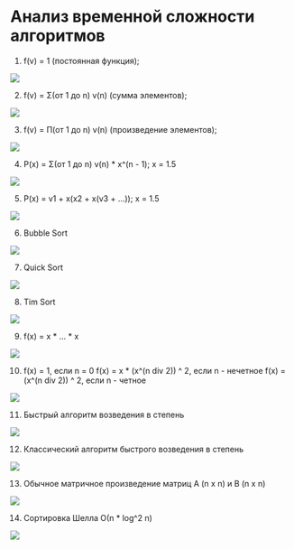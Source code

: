 # Анализ временной сложности алгоритмов

1. f(v) = 1 (постоянная функция);

![](https://sun9-14.userapi.com/impg/iNqT3oGv_JmLtXCZ9x_dKqyaRKPVU6iT35nZKg/yjY9WJRHXqU.jpg?size=1247x656&quality=96&sign=045dfab14be9b3be87991b70d3b4508e&type=album)

2. f(v) = Σ(от 1 до n) v(n) (сумма элементов);

![](https://sun9-25.userapi.com/impg/nQdqtT_Ug0LwqoGz6BG3YEELJXgAAK6SsPQAog/Tu-5RNXgl50.jpg?size=1244x719&quality=96&sign=48e59a3ccb42886282195dbfb2369b44&type=album)

3. f(v) = П(от 1 до n) v(n) (произведение элементов);

![](https://sun9-21.userapi.com/impg/C6TikfO9_MD9PwxdJshmEw-CqdnUTWCRReFxUg/2Yk10JJ-js8.jpg?size=1141x711&quality=96&sign=4aba781addb6d37dd997d6e26c1574fd&type=album)

4. P(x) = Σ(от 1 до n) v(n) * x^(n - 1); x = 1.5

![](https://sun9-54.userapi.com/impg/wENnz1ioz78hD3kBy9CYt-dDQZiI9xtuzEmwYQ/qdKO6bGMSHE.jpg?size=1138x707&quality=96&sign=d4704ddb220ee4766653cb376c85ee19&type=album)

5. P(x) = v1 + x(x2 + x(v3 + ...)); x = 1.5

![](https://sun9-9.userapi.com/impg/jkY6UoJvrt_4oDXvkljCoPQEi9IoDCRoClj3kA/y5FeBrKD_Hs.jpg?size=1143x711&quality=96&sign=dd6aca27017311049d1803fdbf8b2795&type=album)

6. Bubble Sort

![](https://sun9-33.userapi.com/impg/rC-OK6a6gQkhXcms84wQJ9caTF07eyg7aEDSkg/BM1QR_032Ks.jpg?size=1136x708&quality=96&sign=c53076bbd5ee365577c210a3fdd3efb0&type=album)

7. Quick Sort

![](https://sun9-34.userapi.com/impg/o4SRXYmXbIslrS9jedIiBYhhcwuXAZhTOOQk0Q/fAHPUSq6rrg.jpg?size=1147x710&quality=96&sign=95a841b9033625f769d651bdae9f9477&type=album)

8. Tim Sort

![](https://sun9-29.userapi.com/impg/ZuZrLH2D0umablTR2lOJ3KEtbCTl44znhA250Q/yV9XyqzUWDs.jpg?size=1138x711&quality=96&sign=c7d5807e1bf9105d6f694c6a232027d1&type=album)

9. f(x) = x * ... * x

![](https://sun9-61.userapi.com/impg/OzV3uenV4fBM_6ZjOnq0gLXLka3BVn5yq6bPfw/JSqqXBmVzhk.jpg?size=1144x710&quality=96&sign=c9150a7dd8f48acff7b6a352db4d8be3&type=album)

10. f(x) = 1, если n = 0
     f(x) = x * (x^(n div 2)) ^ 2, если n - нечетное
     f(x) = (x^(n div 2)) ^ 2, если n - четное

![](https://sun9-73.userapi.com/impg/guc0mhNS3lixg67vXqRRLVMcJtOmb4kHcjiSSw/27OST5NzjVc.jpg?size=1137x724&quality=96&sign=978ef327dfff30b2a1225b3b2e965f17&type=album)

11. Быстрый алгоритм возведения в степень

![](https://sun9-60.userapi.com/impg/82EEzQJZ1TNTD25UAzNAozZYZOg8Gty3RiYD1A/b4p1DEatkss.jpg?size=1146x709&quality=96&sign=19e73d4d07d438bc56a4e1e798933951&type=album)

12. Классический алгоритм быстрого возведения в степень

![](https://sun9-29.userapi.com/impg/3M0fWqpLHQwFzcmT3tbLuJ2CulSVxdCkJF6u4g/TVSh_KDfxC0.jpg?size=1143x710&quality=96&sign=caa8d0a57cfa9458637c4b03fac4bae1&type=album)

13. Обычное матричное произведение матриц A (n x n) и B (n x n)

![](https://sun9-29.userapi.com/impg/3M0fWqpLHQwFzcmT3tbLuJ2CulSVxdCkJF6u4g/TVSh_KDfxC0.jpg?size=1143x710&quality=96&sign=caa8d0a57cfa9458637c4b03fac4bae1&type=album)

14. Сортировка Шелла О(n * log^2 n)

![](https://sun9-72.userapi.com/impg/Y0yh097swjN-WPf-d0SkYHgG_FNA4VZiIq8hKQ/GrJwP6ao77o.jpg?size=1142x713&quality=96&sign=3b3dd9e88ba65f4419193b463b59596f&type=album)
